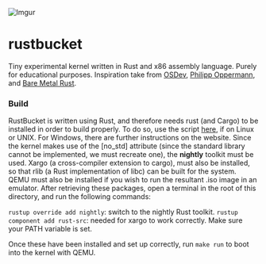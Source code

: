 ![Imgur](https://i.imgur.com/xCYk9h7.png)

# rustbucket
Tiny experimental kernel written in Rust and x86 assembly language. Purely for educational purposes. Inspiration take from [OSDev](http://wiki.osdev.org/Main_Page), [Philipp Oppermann](https://os.phil-opp.com/set-up-rust/), and [Bare Metal Rust](http://www.randomhacks.net/bare-metal-rust/).

### Build
RustBucket is written using Rust, and therefore needs rust (and Cargo) to be installed in order to build properly. To do so, use the script [here](http://rustup.rs/), if on Linux or UNIX. For Windows, there are further instructions on the website. Since the kernel makes use of the [no_std] attribute (since the standard library cannot be implemented, we must recreate one), the __nightly__ toolkit must be used. Xargo (a cross-compiler extension to cargo), must also be installed, so that rlib (a Rust implementation of libc) can be built for the system. QEMU must also be installed if you wish to run the resultant .iso image in an emulator. After retrieving these packages, open a terminal in the root of this directory, and run the following commands:

``rustup override add nightly``: switch to the nightly Rust toolkit.
``rustup component add rust-src``: needed for xargo to work correctly.
Make sure your PATH variable is set.

Once these have been installed and set up correctly, run ``make run`` to boot into the kernel with QEMU.
